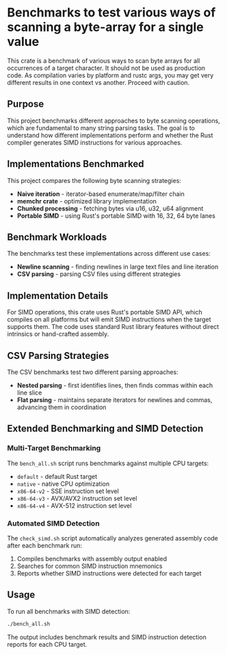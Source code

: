 # Benchmarks to test various ways of scanning a byte-array for a single value

This crate is a benchmark of various ways to scan byte arrays for all occurrences of a target character.
It should not be used as production code.
As compilation varies by platform and rustc args, you may get very different results in one context vs another.
Proceed with caution.

## Purpose

This project benchmarks different approaches to byte scanning operations, which are fundamental to many string parsing tasks. The goal is to understand how different implementations perform and whether the Rust compiler generates SIMD instructions for various approaches.

## Implementations Benchmarked

This project compares the following byte scanning strategies:

* **Naive iteration** - iterator-based enumerate/map/filter chain
* **memchr crate** - optimized library implementation
* **Chunked processing** - fetching bytes via u16, u32, u64 alignment
* **Portable SIMD** - using Rust's portable SIMD with 16, 32, 64 byte lanes

## Benchmark Workloads

The benchmarks test these implementations across different use cases:

* **Newline scanning** - finding newlines in large text files and line iteration
* **CSV parsing** - parsing CSV files using different strategies

## Implementation Details

For SIMD operations, this crate uses Rust's portable SIMD API, which compiles on all platforms but will emit SIMD instructions when the target supports them. The code uses standard Rust library features without direct intrinsics or hand-crafted assembly.

## CSV Parsing Strategies

The CSV benchmarks test two different parsing approaches:

* **Nested parsing** - first identifies lines, then finds commas within each line slice
* **Flat parsing** - maintains separate iterators for newlines and commas, advancing them in coordination

## Extended Benchmarking and SIMD Detection

### Multi-Target Benchmarking

The `bench_all.sh` script runs benchmarks against multiple CPU targets:
- `default` - default Rust target
- `native` - native CPU optimization
- `x86-64-v2` - SSE instruction set level
- `x86-64-v3` - AVX/AVX2 instruction set level  
- `x86-64-v4` - AVX-512 instruction set level

### Automated SIMD Detection

The `check_simd.sh` script automatically analyzes generated assembly code after each benchmark run:

1. Compiles benchmarks with assembly output enabled
2. Searches for common SIMD instruction mnemonics
3. Reports whether SIMD instructions were detected for each target

## Usage

To run all benchmarks with SIMD detection:

```bash
./bench_all.sh
```

The output includes benchmark results and SIMD instruction detection reports for each CPU target.